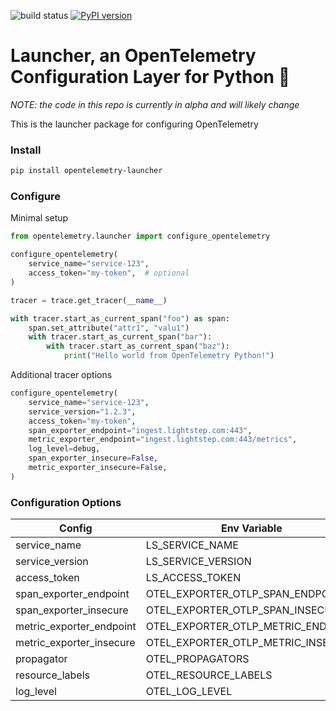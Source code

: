 ![build status](https://github.com/lightstep/otel-launcher-python/workflows/Python%20package/badge.svg) [![PyPI version](https://badge.fury.io/py/opentelemetry-launcher.svg)](https://badge.fury.io/py/opentelemetry-launcher)

# Launcher, an OpenTelemetry Configuration Layer for Python 🚀

*NOTE: the code in this repo is currently in alpha and will likely change*

This is the launcher package for configuring OpenTelemetry

### Install

```bash
pip install opentelemetry-launcher
```

### Configure

Minimal setup

```python
from opentelemetry.launcher import configure_opentelemetry

configure_opentelemetry(
    service_name="service-123",
    access_token="my-token",  # optional
)

tracer = trace.get_tracer(__name__)

with tracer.start_as_current_span("foo") as span:
    span.set_attribute("attr1", "valu1")
    with tracer.start_as_current_span("bar"):
        with tracer.start_as_current_span("baz"):
            print("Hello world from OpenTelemetry Python!")

```

Additional tracer options

```python
configure_opentelemetry(
    service_name="service-123",
    service_version="1.2.3",
    access_token="my-token",
    span_exporter_endpoint="ingest.lightstep.com:443",
    metric_exporter_endpoint="ingest.lightstep.com:443/metrics",
    log_level=debug,
    span_exporter_insecure=False,
    metric_exporter_insecure=False,
)

```

### Configuration Options

|Config|Env Variable|Required|Default|
|------|------------|--------|-------|
|service_name                     |LS_SERVICE_NAME|y|-|
|service_version                  |LS_SERVICE_VERSION|n|unknown|
|access_token                     |LS_ACCESS_TOKEN|n|-|
|span_exporter_endpoint                    |OTEL_EXPORTER_OTLP_SPAN_ENDPOINT|n|ingest.lightstep.com:443|
|span_exporter_insecure  |OTEL_EXPORTER_OTLP_SPAN_INSECURE|n|False|
|metric_exporter_endpoint                  |OTEL_EXPORTER_OTLP_METRIC_ENDPOINT|n|ingest.lightstep.com:443/metrics|
|metric_exporter_insecure|OTEL_EXPORTER_OTLP_METRIC_INSECURE|n|False|
|propagator                       |OTEL_PROPAGATORS|n|b3|
|resource_labels                  |OTEL_RESOURCE_LABELS|n|-|
|log_level                        |OTEL_LOG_LEVEL|n|error|

